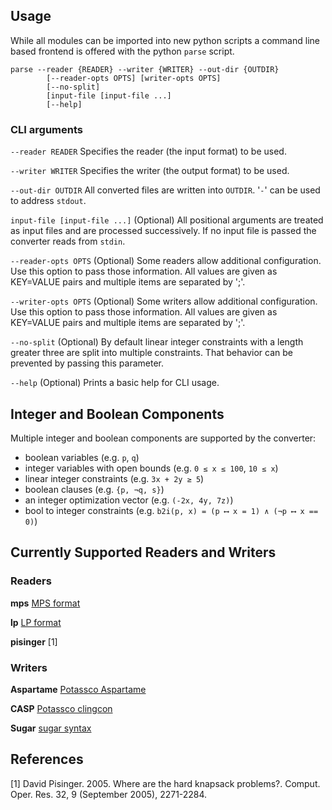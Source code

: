 Usage
-----

While all modules can be imported into new python scripts a command line based frontend is offered with the python `parse` script. 

```
parse --reader {READER} --writer {WRITER} --out-dir {OUTDIR}
        [--reader-opts OPTS] [writer-opts OPTS] 
        [--no-split]
        [input-file [input-file ...]
        [--help]
```

### CLI arguments

`--reader READER`
Specifies the reader (the input format) to be used. 

`--writer WRITER`
Specifies the writer (the output format) to be used.

`--out-dir OUTDIR`
All converted files are written into `OUTDIR`. '`-`' can be used to address `stdout`.

`input-file [input-file ...]`
(Optional) All positional arguments are treated as input files and are processed successively. If no input file is passed the converter reads from `stdin`.

`--reader-opts OPTS` 
(Optional) Some readers allow additional configuration. Use this option to pass those information. All values are given as KEY=VALUE pairs and multiple items 
are separated by ';'.

`--writer-opts OPTS` 
(Optional) Some writers allow additional configuration. Use this option to pass those information. All values are given as KEY=VALUE pairs and multiple items 
are separated by ';'.

`--no-split`
(Optional) By default linear integer constraints with a length greater three are split into multiple constraints. That behavior can be prevented by passing this parameter.

`--help`
(Optional) Prints a basic help for CLI usage.



Integer and Boolean Components 
------------------------------

Multiple integer and boolean components are supported by the converter:

* boolean variables (e.g. `p`, `q`)
* integer variables with open bounds (e.g. `0 ≤ x ≤ 100`, `10 ≤ x`)
* linear integer constraints (e.g. `3x + 2y ≥ 5`)
* boolean clauses (e.g. `{p, ¬q, s}`)
* an integer optimization vector (e.g. `(-2x, 4y, 7z)`)
* bool to integer constraints (e.g. `b2i(p, x) = (p ⟷ x = 1) ∧ (¬p ⟷ x == 0)`)



Currently Supported Readers and Writers
---------------------------------------

### Readers

**mps**    [MPS format](http://lpsolve.sourceforge.net/5.5/mps-format.htm)

**lp**    [LP format](https://www.ibm.com/support/knowledgecenter/SS9UKU_12.5.0/com.ibm.cplex.zos.help/FileFormats/topics/LP.html)

**pisinger** [1]



### Writers

**Aspartame** [Potassco Aspartame](http://www.cs.uni-potsdam.de/aspartame/)

**CASP** [Potassco clingcon](http://www.cs.uni-potsdam.de/clingcon/)

**Sugar** [sugar syntax](http://bach.istc.kobe-u.ac.jp/sugar/package/current/docs/syntax.html)



References
----------

[1] David Pisinger. 2005. Where are the hard knapsack problems?. Comput. Oper. Res. 32, 9 (September 2005), 2271-2284.